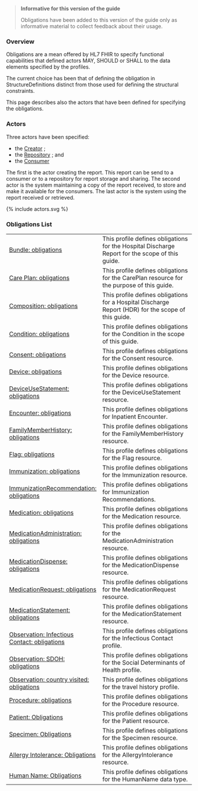 
<div xmlns="http://www.w3.org/1999/xhtml" xmlns:xsi="http://www.w3.org/2001/XMLSchema-instance">
 <blockquote class="stu-note">
  <b>Informative for this version of the guide</b>
  <p>Obligations have been added to this version of the guide only as informative material to collect feedback about their usage.</p>
 </blockquote>
</div>

### Overview

Obligations are a mean offered by HL7 FHIR to specify functional capabilities that defined actors MAY, SHOULD or SHALL to the data elements specified by the profiles.

The current choice has been that of defining the obligation in StructureDefinitions distinct from those used for defining the structural constraints.

This page describes also the actors that have been defined for specifying the obligations.

### Actors

Three actors have been specified:

* the [Creator](ActorDefinition-actor-creator-eu-hdr.html) ;
* the [Repository](ActorDefinition-actor-repos-eu-hdr.html) ; and
* the [Consumer](ActorDefinition-actor-consumer-eu-hdr.html)

The first is the actor creating the report. This report can be send to a consumer or to a repository for report storage and sharing.
The second actor is the system maintaining a copy of the report received, to store and make it available for the consumers.
The last actor is the system using the report received or retrieved.

<p>{% include actors.svg %}</p>

### Obligations List

<div xmlns="http://www.w3.org/1999/xhtml" xmlns:xsi="http://www.w3.org/2001/XMLSchema-instance">

<table class="grid">
      <col style="width:30%"/>
     <tbody>
      <tr><td><a href="StructureDefinition-bundle-obl-eu-hdr.html">Bundle: obligations</a></td><td>This profile defines obligations for the Hospital Discharge Report for the scope of this guide.</td></tr>
      <tr><td><a href="StructureDefinition-carePlan-obl-eu-hdr.html">Care Plan: obligations</a></td><td>This profile defines obligations for the CarePlan resource for the purpose of this guide.</td></tr>
      <tr><td><a href="StructureDefinition-composition-obl-eu-hdr.html">Composition: obligations</a></td><td>This profile defines obligations for a Hospital Discharge Report (HDR) for the scope of this guide.</td></tr>
      <tr><td><a href="StructureDefinition-condition-obl-eu-hdr.html">Condition: obligations</a></td><td>This profile defines obligations for the Condition in the scope of this guide.</td></tr>
      <tr><td><a href="StructureDefinition-consent-obl-eu-hdr.html">Consent: obligations</a></td><td>This profile defines obligations for the Consent resource.</td></tr>
      <tr><td><a href="StructureDefinition-device-obl-eu-hdr.html">Device: obligations</a></td><td>This profile defines obligations for the Device resource.</td></tr>
      <tr><td><a href="StructureDefinition-deviceUseStatement-obl-eu-hdr.html">DeviceUseStatement: obligations</a></td><td>This profile defines obligations for the DeviceUseStatement resource.</td></tr>
      <tr><td><a href="StructureDefinition-encounter-obl-eu-hdr.html">Encounter: obligations</a></td><td>This profile defines obligations for Inpatient Encounter.</td></tr>
      <tr><td><a href="StructureDefinition-familyMemberHistory-obl-eu-hdr.html">FamilyMemberHistory: obligations</a></td><td>This profile defines obligations for the FamilyMemberHistory resource.</td></tr>
      <tr><td><a href="StructureDefinition-flag-obl-eu-hdr.html">Flag: obligations</a></td><td>This profile defines obligations for the Flag resource.</td></tr>
      <tr><td><a href="StructureDefinition-immunization-obl-eu-hdr.html">Immunization: obligations</a></td><td>This profile defines obligations for the Immunization resource.</td></tr>
      <tr><td><a href="StructureDefinition-immunizationRecommendation-obl-eu-hdr.html">ImmunizationRecommendation: obligations</a></td><td>This profile defines obligations for Immunization Recommendations.</td></tr>
      <tr><td><a href="StructureDefinition-medication-obl-eu-hdr.html">Medication: obligations</a></td><td>This profile defines obligations for the Medication resource.</td></tr>
      <tr><td><a href="StructureDefinition-medicationAdministration-obl-eu-hdr.html">MedicationAdministration: obligations</a></td><td>This profile defines obligations for the MedicationAdministration resource.</td></tr>
      <tr><td><a href="StructureDefinition-medicationDispense-obl-eu-hdr.html">MedicationDispense: obligations</a></td><td>This profile defines obligations for the MedicationDispense resource.</td></tr>
      <tr><td><a href="StructureDefinition-medicationRequest-obl-eu-hdr.html">MedicationRequest: obligations</a></td><td>This profile defines obligations for the MedicationRequest resource.</td></tr>
      <tr><td><a href="StructureDefinition-medicationStatement-obl-eu-hdr.html">MedicationStatement: obligations</a></td><td>This profile defines obligations for the MedicationStatement resource.</td></tr>
      <tr><td><a href="StructureDefinition-observation-infectious-contact-obl-eu-hdr.html">Observation: Infectious Contact: obligations</a></td><td>This profile defines obligations for the Infectious Contact profile.</td></tr>
      <tr><td><a href="StructureDefinition-observation-sdoh-obl-eu-hdr.html">Observation: SDOH: obligations</a></td><td>This profile defines obligations for the Social Determinants of Health profile.</td></tr>
      <tr><td><a href="StructureDefinition-observation-travel-obl-eu-hdr.html">Observation: country visited: obligations</a></td><td>This profile defines obligations for the travel history profile.</td></tr>
      <tr><td><a href="StructureDefinition-procedure-obl-eu-hdr.html">Procedure: obligations</a></td><td>This profile defines obligations for the Procedure resource.</td></tr>
      <tr><td><a href="StructureDefinition-patient-obl-eu-hdr.html">Patient: Obligations</a></td><td>This profile defines obligations for the Patient resource.</td></tr>
      <tr><td><a href="StructureDefinition-specimen-obl-eu-hdr.html">Specimen: Obligations</a></td><td>This profile defines obligations for the Specimen resource.</td></tr>
      <tr><td><a href="StructureDefinition-allergyIntolerance-obl-eu-hdr.html">Allergy Intolerance: Obligations</a></td><td>This profile defines obligations for the AllergyIntolerance resource.</td></tr>
      <tr><td><a href="StructureDefinition-humanName-obl-eu-hdr.html">Human Name: Obligations</a></td><td>This profile defines obligations for the HumanName data type.</td></tr>
    </tbody>
   </table>
</div>
